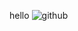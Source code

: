 hello
![github](https://user-images.githubusercontent.com/91800329/196031428-70eb4efc-2d1f-4a62-8a4a-d872000c06a7.png)
